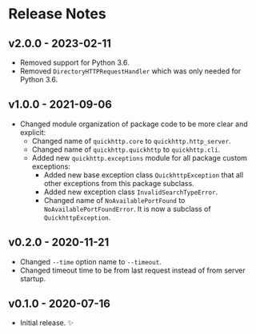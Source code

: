 # Release Notes

## v2.0.0 - 2023-02-11

- Removed support for Python 3.6.
- Removed `DirectoryHTTPRequestHandler` which was only needed for Python 3.6.

## v1.0.0 - 2021-09-06

- Changed module organization of package code to be more clear and explicit:
  - Changed name of `quickhttp.core` to `quickhttp.http_server`.
  - Changed name of `quickhttp.quickhttp` to `quickhttp.cli`.
  - Added new `quickhttp.exceptions` module for all package custom exceptions:
    - Added new base exception class `QuickhttpException` that all other exceptions from this package subclass.
    - Added new exception class `InvalidSearchTypeError`.
    - Changed name of `NoAvailablePortFound` to `NoAvailablePortFoundError`. It is now a subclass of `QuickhttpException`.


## v0.2.0 - 2020-11-21

- Changed `--time` option name to `--timeout`.
- Changed timeout time to be from last request instead of from server startup.

## v0.1.0 - 2020-07-16

- Initial release. :sparkles:
